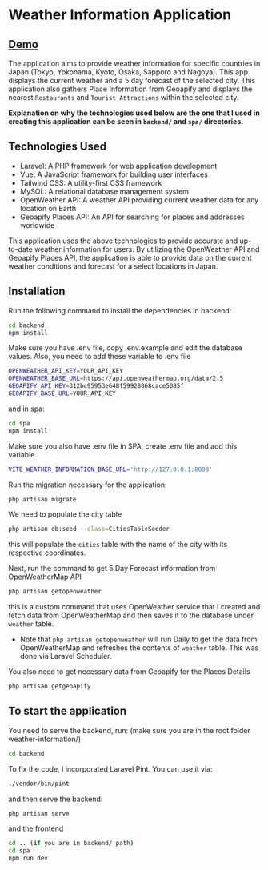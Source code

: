 
# Weather Information Application

## [Demo](https://kitmrri.github.io/weather-information/) 

The application aims to provide weather information for specific countries in Japan (Tokyo, Yokohama, Kyoto, Osaka, Sapporo and Nagoya). This app displays the current weather and a 5 day forecast of the selected city. This application also gathers Place Information from Geoapify and displays the nearest `Restaurants` and `Tourist Attractions` within the selected city.

**Explanation on why the technologies used below are the one that I used in creating this application can be seen in `backend/` and `spa/` directories.**

## Technologies Used
- Laravel: A PHP framework for web application development
- Vue: A JavaScript framework for building user interfaces
- Tailwind CSS: A utility-first CSS framework
- MySQL: A relational database management system
- OpenWeather API: A weather API providing current weather data for any location on Earth
- Geoapify Places API: An API for searching for places and addresses worldwide

This application uses the above technologies to provide accurate and up-to-date weather information for users. By utilizing the OpenWeather API and Geoapify Places API, the application is able to provide data on the current weather conditions and forecast for a select locations in Japan.


## Installation

Run the following command to install the dependencies in backend:
```bash
cd backend
npm install
```

Make sure you have .env file, copy .env.example and edit the database values. Also, you need to add these variable to .env file
```bash
OPENWEATHER_API_KEY=YOUR_API_KEY
OPENWEATHER_BASE_URL=https://api.openweathermap.org/data/2.5
GEOAPIFY_API_KEY=312bc95953e648f59928868cace5085f
GEOAPIFY_BASE_URL=YOUR_API_KEY
```

and in spa:
```bash
cd spa
npm install
```

Make sure you also have .env file in SPA, create .env file and add this variable
```bash
VITE_WEATHER_INFORMATION_BASE_URL='http://127.0.0.1:8000'
```

Run the migration necessary for the application:
```bash
php artisan migrate
```

We need to populate the city table
```bash
php artisan db:seed --class=CitiesTableSeeder
```
this will populate the `cities` table with the name of the city with its respective coordinates.

Next, run the command to get 5 Day Forecast information from OpenWeatherMap API
```bash
php artisan getopenweather
```
this is a custom command that uses OpenWeather service that I created and fetch data from OpenWeatherMap and then saves it to the database under `weather` table.
* Note that `php artisan getopenweather` will run Daily to get the data from OpenWeatherMap and refreshes the contents of `weather` table. This was done via Laravel Scheduler.

You also need to get necessary data from Geoapify for the Places Details
```bash
php artisan getgeoapify
```

## To start the application
You need to serve the backend, run: (make sure you are in the root folder weather-information/)
```bash
cd backend
```

To fix the code, I incorporated Laravel Pint. You can use it via:
```bash
./vendor/bin/pint
```
and then serve the backend:
```bash
php artisan serve
```

and the frontend
```bash
cd .. (if you are in backend/ path)
cd spa
npm run dev
```
